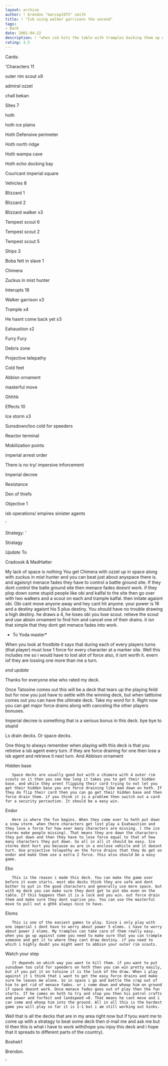 ```yaml
---
layout: archive
author: ! brendon "marcop1975" smith
title: ! "Isb using walker garrisons the second"
tags:
- Dark
date: 2001-04-22
description: ! "when isb hits the table with tramples backing them up nothing stands a chance."
rating: 3.5
---
```

Cards: 

'Characters 11


outer rim scout x9

admiral ozzel

chall bekan


Sites 7


hoth

hoth ice plains

Hoth Defensive perimeter

Hoth north ridge

Hoth wampa cave

Hoth echo docking bay

Couricant imperial square


Vehicles 8


Blizzard 1

Blizzard 2

Blizzard walker x3

Tempest scout 6

Tempest scout 2

Tempest scout 5


Ships 3


Boba fett in slave 1

Chimera

Zuckus in mist hunter


Interupts 18


Walker garrison x3

Trample x4

He hasnt come back yet x3

Eahaustion x2

Furry Fury

Debris zone

Projective telepathy

Cold feet

Abbisn ornament

masterful move 

Ghhhk


Effects 10


Ice storm x3

Sunsdown/too cold for speeders

Reactor terminal

Mobilization points

imperial arrest order

There is no try/ impersive inforcement

Imperial decree

Resistance

Den of thiefs



Objective 1


isb operations/ empires sinister agents

'

Strategy: '

Stratagy


*Update* To 


Cradossk & MadHatter


My lack of space is nothing You get Chimera with ozzel  up in space along with zuckus in mist hunter and  you can beat just about anyspace there is. and agaisnyt menace fades they have to control a battle ground site. If they dont control the batle ground site then menace fades doesnt work. if they plop down some stupid people like obi and kalfal to the site then go over with two walkers and a scout on each and trample kalfal. then initate agaisnt obi. Obi cant move anyone away and hey cant hit anyone. your power is 16 and a destiny agaisnt his 5 plus destiny. You should have no trouble drawing a high destiny. he draws a 4, he loses obi you lose scout. retieve the scout and use abisin ornament to find him and cancel one of their drains. it isn that simple that they dont get menace fades into work. 


* To Yoda master*


When you look at frostbite it says that during each of every players turns (that player) must lose 1 force for every character at a marker site. Well this includes me so i would have to lost alot of force also, it isnt worth it. evern iof they are lossing one more than me a turn. 


*end update*


Thanks  for everyone else who rated my deck. 



Once Tatooine comes out this will be a deck that tears up the playing feild but for now you just have to settle with the winning deck, but when tatttoine comes out you can have the ultimate deck. Take my word for it. Right now you can get major force drains along with canceling the other players bonuses. 


Imperial decree is something that is a serious bonus in this deck. bye bye to stupid 

Ls drain decks. Or space decks. 


One thing to always remember when playing with this deck is that you retreive a isb agent every turn. if they are force draining for one then lose a isb agent and retrieve it next turn. And Abbissn ornament


Hidden base 


       Space decks are usually good but with a chimera with 4 outer rim scouts on it then you see how long it takes you to get their hidden base. and while they arent flipping their card trying to not let you get their hidden base you are force draining like mad down on hoth. If they do flip their card then you can go get their hidden base and then force drain them. if you think it is a problem then switch out a card for a security percaution. It should be a easy win. 


Endor


       Here is where the fun begins. When they come over to hoth put down a snow storm. when there characters get lost play a Exahaustion and they lose a force for how ever many characters are missing. ( the ice storms make people missing). That means they are down the characters they put down and then they have to lose force equal to that of how many characters they put down. So all in all it should be easy. Ice storms dont hurt you because ou are in a enclose vehicle and it doesnt hurt. Use projective telepathy on the force drains that they do get on endor and make them use a extra 2 force. this also should be a easy game. 


Ebo 


       This is the reason i made this deck. You can make the game over before it even starts. most ebo decks think they are safe and dont bother to put in the good characters and generally use more space. but with my deck you can make sure they dont get to put ebo even on the table. If this happens then it is a lock and you win. out force drain them and make sure they dont suprise you. You can use the masterful move to pull out a ghhk always nice to have. 


Eloms


       This is one of the easiest games to play. Since i only play with one imperial i dont have to worry about power 5 eloms. i have to worry about power 2 eloms. My tramples can take care of them really easy. when you go up against some you need to make sure that you can trample someone and get it to where they cant draw destiny. if you need to which i highly doubt you might want to abbisn your outer rim scouts. 


Watch your step


       It depends on which way you want to kill them. if you want to put sunsdown too cold for speeders on hoth then you can win pretty easily, but if you put it on tatoine it is the luck of the draw. When i play against it i think that i want to get the easy force drains and make sure he leaves me alone. So in space i go and battle the crap out of him to get rid of menace fades. or i come down and whoop him on ground if space doesnt work. Once menace fades goes out of play then the fun starts. If he comes on hoth to try and stop you then his patrol crafts and power and forfeit and landspeed =0. That means he cant move and i can come and whoop him into the ground. All in all this is the hardest game you will play so far it is 1-1 but i am still working out kinks.


Well that is all the decks that are in my area right now but if tyou want me to come up with a stratagy to beat some deck then d-mail me and ask me but til then this is what i have to work with(hope you injoy this deck and i hope that it spreads to different parts of the country). 


Boshek1


Brendon.  

'